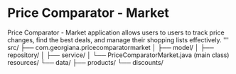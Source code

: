# Price Comparator - Market
Price Comparator - Market application allows users to users to track price changes, find the best deals, and manage their shopping lists effectively.
'''
src/
 ├── com.georgiana.pricecomparatormarket
 │   ├── model/
 │   ├── repository/
 │   ├── service/
 │   └── PriceComparatorMarket.java (main class)
resources/
 └── data/
     ├── products/
     └── discounts/
